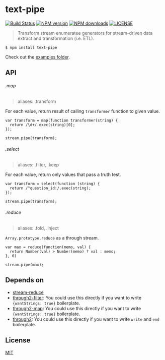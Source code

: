 # text-pipe

[![Build Status](http://img.shields.io/travis/wilmoore/text-pipe.svg)](https://travis-ci.org/wilmoore/text-pipe) [![NPM version](http://img.shields.io/npm/v/text-pipe.svg)](https://www.npmjs.org/package/text-pipe) [![NPM downloads](http://img.shields.io/npm/dm/text-pipe.svg)](https://www.npmjs.org/package/text-pipe) [![LICENSE](http://img.shields.io/npm/l/text-pipe.svg)](license)

> Transform stream enumeratee generators for stream-driven data extract and transformation (i.e. ETL).

    $ npm install text-pipe

Check out the [examples folder](https://github.com/wilmoore/text-pipe/blob/master/examples/).

## API

###### .map

> aliases: .transform

For each value, return result of calling `transformer` function to given value.

    var transform = map(function transformer(string) {
      return /\d+/.exec(string)[0];
    });

    stream.pipe(transform);

###### .select

> aliases: .filter, .keep

For each value, return only values that pass a truth test.

    var transform = select(function (string) {
      return /^question_id:/.exec(string);
    });

    stream.pipe(transform);

###### .reduce

> aliases: .fold, .inject

`Array.prototype.reduce` as a through stream.

    var max = reduce(function(memo, val) {
      return Number(val) > Number(memo) ? val : memo;
    }, 0)

    stream.pipe(max);

## Depends on

- [stream-reduce]
- [through2-filter]: You could use this directly if you want to write `{wantStrings: true}` boilerplate.
- [through2-map]: You could use this directly if you want to write `{wantStrings: true}` boilerplate.
- [through2]: You could use this directly if you want to write `write` and `end` boilerplate.

## License

  [MIT](license)

[through2-filter]: https://www.npmjs.org/package/through2-filter
[through2-map]: https://www.npmjs.org/package/through2-map
[through2]: https://www.npmjs.org/package/through2
[stream-reduce]: https://www.npmjs.org/package/stream-reduce

